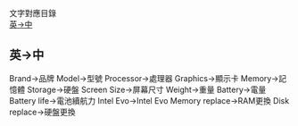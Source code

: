 文字對應目錄
<br/><a href="#英-中">英->中</a>

<h2>英->中</h2>
Brand->品牌
Model->型號
Processor->處理器
Graphics->顯示卡
Memory->記憶體
Storage->硬盤
Screen Size->屏幕尺寸
Weight->重量
Battery->電量
Battery life->電池續航力
Intel Evo->Intel Evo
Memory replace->RAM更換
Disk replace->硬盤更換
